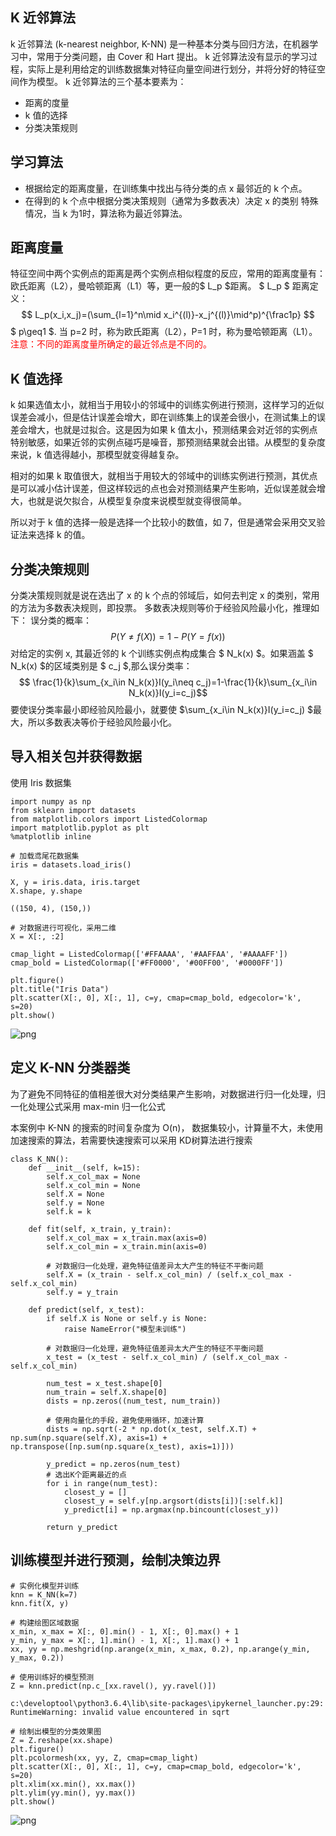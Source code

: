 ## K 近邻算法
k 近邻算法 (k-nearest neighbor, K-NN) 是一种基本分类与回归方法，在机器学习中，常用于分类问题，由 Cover 和 Hart 提出。
k 近邻算法没有显示的学习过程，实际上是利用给定的训练数据集对特征向量空间进行划分，并将分好的特征空间作为模型。
k 近邻算法的三个基本要素为：
* 距离的度量
* k 值的选择
* 分类决策规则

## 学习算法
* 根据给定的距离度量，在训练集中找出与待分类的点 x 最邻近的 k 个点。
* 在得到的 k 个点中根据分类决策规则（通常为多数表决）决定 x 的类别
特殊情况，当 k 为1时，算法称为最近邻算法。

## 距离度量
特征空间中两个实例点的距离是两个实例点相似程度的反应，常用的距离度量有：欧氏距离（L2），曼哈顿距离（L1）等，更一般的$ L_p $距离。
$ L_p $ 距离定义：
$$ L_p(x_i,x_j)=(\sum_{l=1}^n\mid x_i^{(l)}-x_j^{(l)}\mid^p)^{\frac1p} $$
$ p\geq1 $. 当 p=2 时，称为欧氏距离（L2），P=1 时，称为曼哈顿距离（L1）。
<font color=red> 注意：不同的距离度量所确定的最近邻点是不同的。</font>

## K 值选择
k 如果选值太小，就相当于用较小的邻域中的训练实例进行预测，这样学习的近似误差会减小，但是估计误差会增大，即在训练集上的误差会很小，在测试集上的误差会增大，也就是过拟合。这是因为如果 k 值太小，预测结果会对近邻的实例点特别敏感，如果近邻的实例点碰巧是噪音，那预测结果就会出错。从模型的复杂度来说，k 值选得越小，那模型就变得越复杂。

相对的如果 k 取值很大，就相当于用较大的邻域中的训练实例进行预测，其优点是可以减小估计误差，但这样较远的点也会对预测结果产生影响，近似误差就会增大，也就是说欠拟合，从模型复杂度来说模型就变得很简单。

所以对于 k 值的选择一般是选择一个比较小的数值，如 7，但是通常会采用交叉验证法来选择 k 的值。

## 分类决策规则
分类决策规则就是说在选出了 x 的 k 个点的邻域后，如何去判定 x 的类别，常用的方法为多数表决规则，即投票。
多数表决规则等价于经验风险最小化，推理如下：
误分类的概率：
$$ P(Y\neq f(X))=1-P(Y=f(x)) $$
对给定的实例 x, 其最近邻的 k 个训练实例点构成集合 $ N_k(x) $。如果涵盖 $ N_k(x) $的区域类别是 $ c_j $,那么误分类率：
$$ \frac{1}{k}\sum_{x_i\in N_k(x)}I(y_i\neq c_j)=1-\frac{1}{k}\sum_{x_i\in N_k(x)}I(y_i=c_j)$$
要使误分类率最小即经验风险最小，就要使 $\sum_{x_i\in N_k(x)}I(y_i=c_j) $最大，所以多数表决等价于经验风险最小化。

## 导入相关包并获得数据
使用 Iris 数据集

```{.python .input}
import numpy as np
from sklearn import datasets
from matplotlib.colors import ListedColormap
import matplotlib.pyplot as plt
%matplotlib inline
```

```{.python .input}
# 加载鸢尾花数据集
iris = datasets.load_iris()

X, y = iris.data, iris.target
X.shape, y.shape
```


    ((150, 4), (150,))





```{.python .input}
# 对数据进行可视化，采用二维
X = X[:, :2]

cmap_light = ListedColormap(['#FFAAAA', '#AAFFAA', '#AAAAFF'])
cmap_bold = ListedColormap(['#FF0000', '#00FF00', '#0000FF'])

plt.figure()
plt.title("Iris Data")
plt.scatter(X[:, 0], X[:, 1], c=y, cmap=cmap_bold, edgecolor='k', s=20)
plt.show()
```

![png](output_4_0.png)


## 定义 K-NN 分类器类
为了避免不同特征的值相差很大对分类结果产生影响，对数据进行归一化处理，归一化处理公式采用 max-min 归一化公式

本案例中 K-NN 的搜索的时间复杂度为 O(n)， 数据集较小，计算量不大，未使用加速搜索的算法，若需要快速搜索可以采用 KD树算法进行搜索

```{.python .input}
class K_NN():
    def __init__(self, k=15):
        self.x_col_max = None
        self.x_col_min = None
        self.X = None
        self.y = None
        self.k = k
    
    def fit(self, x_train, y_train):
        self.x_col_max = x_train.max(axis=0)
        self.x_col_min = x_train.min(axis=0)
        
        # 对数据归一化处理，避免特征值差异太大产生的特征不平衡问题
        self.X = (x_train - self.x_col_min) / (self.x_col_max - self.x_col_min)
        self.y = y_train
        
    def predict(self, x_test):
        if self.X is None or self.y is None:
            raise NameError("模型未训练")
        
        # 对数据归一化处理，避免特征值差异太大产生的特征不平衡问题
        x_test = (x_test - self.x_col_min) / (self.x_col_max - self.x_col_min)
        
        num_test = x_test.shape[0]
        num_train = self.X.shape[0]
        dists = np.zeros((num_test, num_train))
        
        # 使用向量化的手段，避免使用循环，加速计算
        dists = np.sqrt(-2 * np.dot(x_test, self.X.T) + np.sum(np.square(self.X), axis=1) + np.transpose([np.sum(np.square(x_test), axis=1)]))
        
        y_predict = np.zeros(num_test)
        # 选出K个距离最近的点
        for i in range(num_test):
            closest_y = []
            closest_y = self.y[np.argsort(dists[i])[:self.k]]
            y_predict[i] = np.argmax(np.bincount(closest_y))
        
        return y_predict
```

## 训练模型并进行预测，绘制决策边界

```{.python .input}
# 实例化模型并训练
knn = K_NN(k=7)
knn.fit(X, y)
```

```{.python .input}
# 构建绘图区域数据
x_min, x_max = X[:, 0].min() - 1, X[:, 0].max() + 1
y_min, y_max = X[:, 1].min() - 1, X[:, 1].max() + 1
xx, yy = np.meshgrid(np.arange(x_min, x_max, 0.2), np.arange(y_min, y_max, 0.2))

# 使用训练好的模型预测
Z = knn.predict(np.c_[xx.ravel(), yy.ravel()])
```


    c:\developtool\python3.6.4\lib\site-packages\ipykernel_launcher.py:29: RuntimeWarning: invalid value encountered in sqrt
    



```{.python .input}
# 绘制出模型的分类效果图
Z = Z.reshape(xx.shape)
plt.figure()
plt.pcolormesh(xx, yy, Z, cmap=cmap_light)
plt.scatter(X[:, 0], X[:, 1], c=y, cmap=cmap_bold, edgecolor='k', s=20)
plt.xlim(xx.min(), xx.max())
plt.ylim(yy.min(), yy.max())
plt.show()
```

![png](output_10_0.png)
